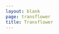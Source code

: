 ```yaml
---
layout: blank
page: transflower
title: Transflower
---
```


<div id="transflower-visualization"></div>
